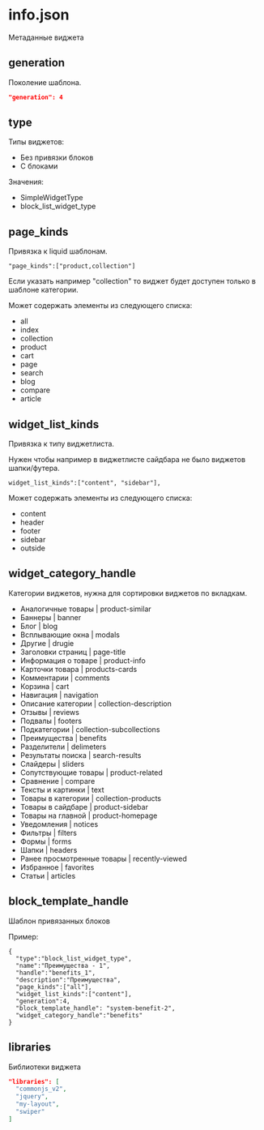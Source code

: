 # info.json

Метаданные виджета

## generation

Поколение шаблона.

```json
"generation": 4
```

## type

Типы виджетов:
- Без привязки блоков
- С блоками

Значения:

- SimpleWidgetType
- block_list_widget_type


## page_kinds

Привязка к liquid шаблонам.
```
"page_kinds":["product,collection"]
```
Если указать например "collection" то виджет будет доступен только в шаблоне категории.

Может содержать элементы из следующего списка:

- all
- index
- collection
- product
- cart
- page
- search
- blog
- compare
- article

## widget_list_kinds

Привязка к типу виджетлиста.

Нужен чтобы например в виджетлисте сайдбара не было виджетов шапки/футера.

```
widget_list_kinds":["content", "sidebar"],
```
Может содержать элементы из следующего списка:

- content
- header
- footer
- sidebar
- outside

## widget_category_handle

Категории виджетов, нужна для сортировки виджетов по вкладкам.

- Аналогичные товары | product-similar
- Баннеры	| banner
- Блог	| blog
- Всплывающие окна	| modals
- Другие	| drugie
- Заголовки страниц	| page-title
- Информация о товаре	| product-info
- Карточки товара	| products-cards
- Комментарии	| comments
- Корзина	| cart
- Навигация	| navigation
- Описание категории	| collection-description
- Отзывы	| reviews
- Подвалы	| footers
- Подкатегории	| collection-subcollections
- Преимущества	| benefits
- Разделители	| delimeters
- Результаты поиска	| search-results
- Слайдеры	| sliders
- Сопутствующие товары	| product-related
- Сравнение	| compare
- Тексты и картинки	| text
- Товары в категории	| collection-products
- Товары в сайдбаре	| product-sidebar
- Товары на главной	| product-homepage
- Уведомления	| notices
- Фильтры	| filters
- Формы	| forms
- Шапки	| headers
- Ранее просмотренные товары | recently-viewed
- Избранное | favorites
- Статьи | articles


## block_template_handle

Шаблон привязанных блоков

Пример:
```
{
  "type":"block_list_widget_type",
  "name":"Преимущества - 1",
  "handle":"benefits_1",
  "description":"Преимущества",
  "page_kinds":["all"],
  "widget_list_kinds":["content"],
  "generation":4,
  "block_template_handle": "system-benefit-2",
  "widget_category_handle":"benefits"
}
```

## libraries

Библиотеки виджета

```json
"libraries": [
  "commonjs_v2",
  "jquery",
  "my-layout",
  "swiper"
]
```
